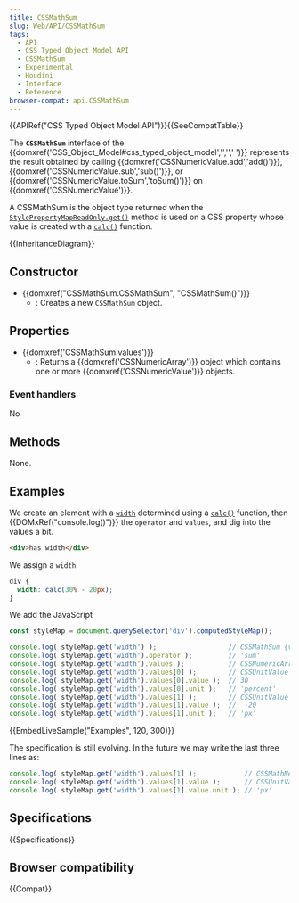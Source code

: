 ```yaml
---
title: CSSMathSum
slug: Web/API/CSSMathSum
tags:
  - API
  - CSS Typed Object Model API
  - CSSMathSum
  - Experimental
  - Houdini
  - Interface
  - Reference
browser-compat: api.CSSMathSum
---
```

{{APIRef("CSS Typed Object Model API")}}{{SeeCompatTable}}

The **`CSSMathSum`** interface of the {{domxref('CSS_Object_Model#css_typed_object_model','','',' ')}} represents the result obtained by calling {{domxref('CSSNumericValue.add','add()')}}, {{domxref('CSSNumericValue.sub','sub()')}}, or {{domxref('CSSNumericValue.toSum','toSum()')}} on {{domxref('CSSNumericValue')}}.

A CSSMathSum is the object type returned when the [`StylePropertyMapReadOnly.get()`](/en-US/docs/Web/API/StylePropertyMapReadOnly/get) method is used on a CSS property whose value is created with a [`calc()`](</en-US/docs/Web/CSS/calc()>) function.

{{InheritanceDiagram}}

## Constructor

- {{domxref("CSSMathSum.CSSMathSum", "CSSMathSum()")}}
  - : Creates a new `CSSMathSum` object.

## Properties

- {{domxref('CSSMathSum.values')}}
  - : Returns a {{domxref('CSSNumericArray')}} object which contains one or more {{domxref('CSSNumericValue')}} objects.

### Event handlers

No

## Methods

None.

## Examples

We create an element with a [`width`](/en-US/docs/Web/CSS/width) determined using a [`calc()`](</en-US/docs/Web/CSS/calc()>) function, then {{DOMxRef("console.log()")}} the `operator` and `values`, and dig into the values a bit.

```html
<div>has width</div>
```

We assign a `width`

```css
div {
  width: calc(30% - 20px);
}
```

We add the JavaScript

```js
const styleMap = document.querySelector('div').computedStyleMap();

console.log( styleMap.get('width') );                  // CSSMathSum {values: CSSNumericArray, operator: "sum"}
console.log( styleMap.get('width').operator );         // 'sum'
console.log( styleMap.get('width').values );           // CSSNumericArray {0: CSSUnitValue, 1: CSSUnitValue, length: 2}
console.log( styleMap.get('width').values[0] );        // CSSUnitValue {value: 30, unit: "percent"}
console.log( styleMap.get('width').values[0].value );  // 30
console.log( styleMap.get('width').values[0].unit );   // 'percent'
console.log( styleMap.get('width').values[1] );        // CSSUnitValue {value: -20, unit: "px"}
console.log( styleMap.get('width').values[1].value );  //  -20
console.log( styleMap.get('width').values[1].unit );   // 'px'
```

{{EmbedLiveSample("Examples", 120, 300)}}

The specification is still evolving. In the future we may write the last three lines as:

```js
console.log( styleMap.get('width').values[1] );            // CSSMathNegate {value: CSSUnitValue, operator: "negate"}
console.log( styleMap.get('width').values[1].value );      // CSSUnitValue {value: 20, unit: "px"}
console.log( styleMap.get('width').values[1].value.unit ); // 'px'
```

## Specifications

{{Specifications}}

## Browser compatibility

{{Compat}}
